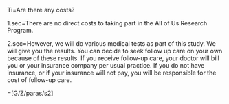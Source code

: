 Ti=Are there any costs?

1.sec=There are no direct costs to taking part in the All of Us Research Program.

2.sec=However, we will do various medical tests as part of this study. We will give you the results. You can decide to seek follow up care on your own because of these results. If you receive follow-up care, your doctor will bill you or your insurance company per usual practice. If you do not have insurance, or if your insurance will not pay, you will be responsible for the cost of follow-up care.

=[G/Z/paras/s2]
